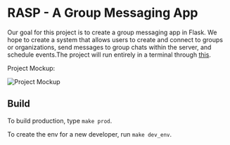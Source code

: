 # RASP - A Group Messaging App
Our goal for this project is to create a group messaging app in Flask.
We hope to create a system that allows users to create and 
connect to groups or organizations, send messages to group
chats within the server, and schedule events.The project
will run entirely in a terminal through 
[this](https://github.com/gcallah/TextGame). 

Project Mockup:


![Project Mockup](https://i.imgur.com/YHBZUQW.png)

## Build
To build production, type `make prod`.

To create the env for a new developer, run `make dev_env`.

